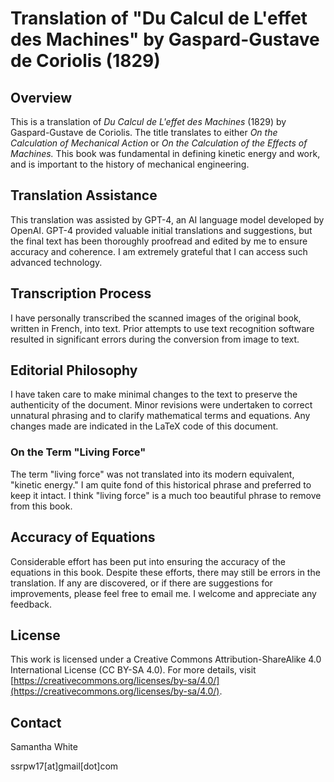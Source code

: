 # Translation of "Du Calcul de L'effet des Machines" by Gaspard-Gustave de Coriolis (1829)

## Overview
This is a translation of *Du Calcul de L'effet des Machines* (1829) by Gaspard-Gustave de Coriolis. The title translates to either *On the Calculation of Mechanical Action* or *On the Calculation of the Effects of Machines.* This book was fundamental in defining kinetic energy and work, and is important to the history of mechanical engineering.

## Translation Assistance
This translation was assisted by GPT-4, an AI language model developed by OpenAI. GPT-4 provided valuable initial translations and suggestions, but the final text has been thoroughly proofread and edited by me to ensure accuracy and coherence. I am extremely grateful that I can access such advanced technology.

## Transcription Process
I have personally transcribed the scanned images of the original book, written in French, into text. Prior attempts to use text recognition software resulted in significant errors during the conversion from image to text.

## Editorial Philosophy
I have taken care to make minimal changes to the text to preserve the authenticity of the document. Minor revisions were undertaken to correct unnatural phrasing and to clarify mathematical terms and equations. Any changes made are indicated in the LaTeX code of this document.

### On the Term "Living Force"
The term "living force" was not translated into its modern equivalent, "kinetic energy." I am quite fond of this historical phrase and preferred to keep it intact. I think "living force" is a much too beautiful phrase to remove from this book.

## Accuracy of Equations
Considerable effort has been put into ensuring the accuracy of the equations in this book. Despite these efforts, there may still be errors in the translation. If any are discovered, or if there are suggestions for improvements, please feel free to email me. I welcome and appreciate any feedback.

## License
This work is licensed under a Creative Commons Attribution-ShareAlike 4.0 International License (CC BY-SA 4.0). For more details, visit [https://creativecommons.org/licenses/by-sa/4.0/](https://creativecommons.org/licenses/by-sa/4.0/).

## Contact
Samantha White

ssrpw17[at]gmail[dot]com
